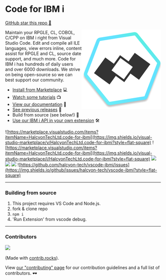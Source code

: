 # Code for IBM i

[GitHub star this repo 🌟](https://github.com/halcyon-tech/vscode-ibmi)

<img src="./icon.png" align="right">

Maintain your RPGLE, CL, COBOL, C/CPP on IBM i right from Visual Studio Code. Edit and compile all ILE languages, view errors inline, content assist for RPGLE and CL, source date support, and much more. Code for IBM i has hundreds of daily users and over 6000 downloads. We strive on being open-source so we can best support our community.

* [Install from Marketplace](https://marketplace.visualstudio.com/items?itemName=HalcyonTechLtd.code-for-ibmi) 💻
* [Watch some tutorials](https://www.youtube.com/playlist?list=PLNl31cqBafCp-ml8WqPeriHWLD1bkg7KL) 📺
* [View our documentation](https://halcyon-tech.github.io/docs/#/) 📘
* [See previous releases](https://github.com/halcyon-tech/vscode-ibmi/releases) 🔎
* Build from source (see below!) 🔨
* [Use our IBM i API in your own extension](https://halcyon-tech.github.io/docs/#/pages/api/extending) 🛠

![https://marketplace.visualstudio.com/items?itemName=HalcyonTechLtd.code-for-ibmi](https://img.shields.io/visual-studio-marketplace/v/HalcyonTechLtd.code-for-ibmi?style=flat-square) 
![https://marketplace.visualstudio.com/items?itemName=HalcyonTechLtd.code-for-ibmi](https://img.shields.io/visual-studio-marketplace/i/HalcyonTechLtd.code-for-ibmi?style=flat-square) 
![](https://img.shields.io/visual-studio-marketplace/r/HalcyonTechLtd.code-for-ibmi?style=flat-square) 
![](https://img.shields.io/github/contributors/halcyon-tech/vscode-ibmi?style=flat-square) 
![](https://img.shields.io/github/issues-pr/halcyon-tech/vscode-ibmi?style=flat-square) 
![https://github.com/halcyon-tech/vscode-ibmi/issues](https://img.shields.io/github/issues/halcyon-tech/vscode-ibmi?style=flat-square)

---

### Building from source

1. This project requires VS Code and Node.js.
2. fork & clone repo
3. `npm i`
4. 'Run Extension' from vscode debug.

---

### Contributors

<a href="https://github.com/halcyon-tech/vscode-ibmi/graphs/contributors">
  <img src="https://contrib.rocks/image?repo=halcyon-tech/vscode-ibmi" />
</a>

(Made with [contrib.rocks](https://contrib.rocks)).

View [our "contributing" page](CONTRIBUTING.md) for our contribution guidelines and a full list of contributors.  🕶️
